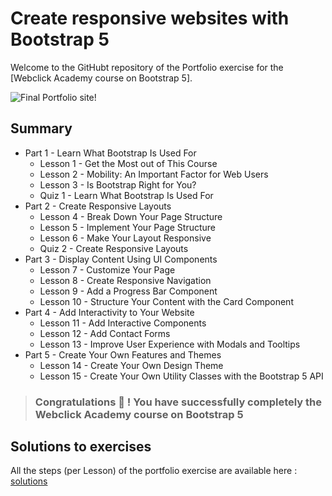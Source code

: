 # Create responsive websites with Bootstrap 5

Welcome to the GitHubt repository of the Portfolio exercise for the [Webclick Academy course on Bootstrap 5].

![Final Portfolio site!](/docs/img/final.png "Screenshot of the Portfolio project for the course")

## Summary

- Part 1 - Learn What Bootstrap Is Used For
  -  Lesson 1 - Get the Most out of This Course   
  -  Lesson 2 - Mobility: An Important Factor for Web Users
  -  Lesson 3 - Is Bootstrap Right for You?
  -  Quiz 1 - Learn What Bootstrap Is Used For
- Part 2 - Create Responsive Layouts
  -  Lesson 4 - Break Down Your Page Structure
  -  Lesson 5 - Implement Your Page Structure
  -  Lesson 6 - Make Your Layout Responsive
  -  Quiz 2 - Create Responsive Layouts
- Part 3 - Display Content Using UI Components
  - Lesson 7 - Customize Your Page
  - Lesson 8 - Create Responsive Navigation
  - Lesson 9 - Add a Progress Bar Component
  - Lesson 10 - Structure Your Content with the Card Component
- Part 4 - Add Interactivity to Your Website
  - Lesson 11 - Add Interactive Components
  - Lesson 12 - Add Contact Forms
  - Lesson 13 - Improve User Experience with Modals and Tooltips
- Part 5 - Create Your Own Features and Themes
  - Lesson 14 - Create Your Own Design Theme
  - Lesson 15 - Create Your Own Utility Classes with the Bootstrap 5 API


> ### Congratulations 🎉 ! You have successfully completely the Webclick Academy course on Bootstrap 5

## Solutions to exercises

All the steps (per Lesson) of the portfolio exercise are available here : [solutions](https://wacademy-dev.github.io/bootstrap5-course/)
